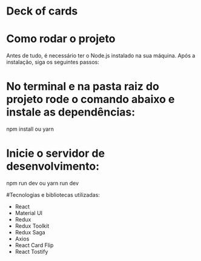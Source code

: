 # Deck of cards

# Como rodar o projeto
Antes de tudo, é necessário ter o Node.js instalado na sua máquina. Após a instalação, siga os seguintes passos:

# No terminal e na pasta raiz do projeto rode o comando abaixo e instale as dependências:
npm install ou yarn

# Inicie o servidor de desenvolvimento:
npm run dev ou yarn run dev

#Tecnologias e bibliotecas utilizadas:
- React
- Material UI
- Redux
- Redux Toolkit
- Redux Saga
- Axios
- React Card Flip
- React Tostify






